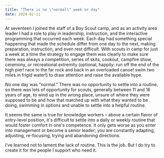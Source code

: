 ```yaml
---
title: "There is no \"normal\" week or day"
date: 2024-02-11
---
```


At seventeen I joined the staff of a Boy Scout camp, and as an activity area leader I had a role to play in leadership, instruction, and the interactive programming that occurred each week. Each day had something special happening that made the schedule differ from one day to the next, making preparation, instruction, and even rest difficult. With scouts in camp for just a week at a time the strategy to engage them was clearly to make sure there was always a competition, series of skits, cookout, campfire show, ceremony, or recreational extremity (optional, happily: run off the end of the high pier! race to the far rock and back in an overloaded canoe! swim two miles in frigid water!) to draw attention and raise the available hype.

No one day was "normal." There was no opportunity to settle into a routine, so there was lots of opportunity for scouts, generally between 11 and 16 years of age, to wind up in the wrong place, unsure of where they were supposed to be and how that matched up with what they wanted to be doing, swimming in options and unable to settle into a helpful routine.

It seems the same is true for knowledge workers – above a certain flavor of entry-level position, it's difficult to settle into a daily or weekly routine that would foster comfort in one's competence. It only gets worse as you enter into management or become a senior leader; you are constantly adapting, adjusting, re-focusing, trying and abandoning directions.

I've learned not to lament the lack of routine. This is the job. But I do try to create it for the people I support who need it.

